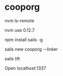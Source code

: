 # cooporg
nvm ls-remote

nvm use 0.12.7

npm install sails -g

sails new cooporg --linker

sails lift

Open localhost:1337
